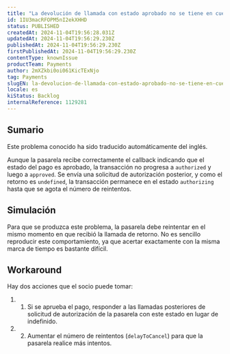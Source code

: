 ```yaml
---
title: "La devolución de llamada con estado aprobado no se tiene en cuenta para continuar con la transacción"
id: 1IU3macRFOPM5nI2ekXHHD
status: PUBLISHED
createdAt: 2024-11-04T19:56:28.031Z
updatedAt: 2024-11-04T19:56:29.230Z
publishedAt: 2024-11-04T19:56:29.230Z
firstPublishedAt: 2024-11-04T19:56:29.230Z
contentType: knownIssue
productTeam: Payments
author: 2mXZkbi0oi061KicTExNjo
tag: Payments
slugEN: la-devolucion-de-llamada-con-estado-aprobado-no-se-tiene-en-cuenta-para-continuar-con-la-transaccion
locale: es
kiStatus: Backlog
internalReference: 1129281
---
```


## Sumario

<div class="alert alert-info">
  <p>Este problema conocido ha sido traducido automáticamente del inglés.</p>
</div>


Aunque la pasarela recibe correctamente el callback indicando que el estado del pago es aprobado, la transacción no progresa a `authorized` y luego a `approved`. Se envía una solicitud de autorización posterior, y como el retorno es `undefined`, la transacción permanece en el estado `authorizing` hasta que se agota el número de reintentos.


##

## Simulación


Para que se produzca este problema, la pasarela debe reintentar en el mismo momento en que recibió la llamada de retorno. No es sencillo reproducir este comportamiento, ya que acertar exactamente con la misma marca de tiempo es bastante difícil.




## Workaround


Hay dos acciones que el socio puede tomar:

1. 1. Si se aprueba el pago, responder a las llamadas posteriores de solicitud de autorización de la pasarela con este estado en lugar de indefinido.
2. 2. Aumentar el número de reintentos (`delayToCancel`) para que la pasarela realice más intentos.





